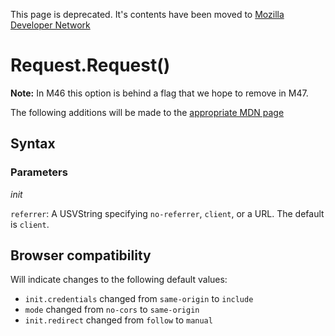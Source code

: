 This page is deprecated. It's contents have been moved to [Mozilla Developer Network](https://developer.mozilla.org/en-US/)

# Request.Request()

**Note:** In M46 this option is behind a flag that we hope to remove in M47.

The following additions will be made to the [appropriate MDN page](https://developer.mozilla.org/en-US/docs/Web/API/Request/Request)

## Syntax

### Parameters

*init*

`referrer`: A USVString specifying `no-referrer`, `client`, or a URL. The default is `client`.

## Browser compatibility

Will indicate changes to the following default values:

* `init.credentials` changed from `same-origin` to `include`
* `mode` changed from `no-cors` to `same-origin`
* `init.redirect` changed from `follow` to `manual`
